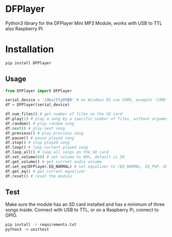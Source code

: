# DFPlayer

Python3 library for the DFPlayer Mini MP3 Module, works with USB to TTL also Raspberry PI.

# Installation

```bash
pip install DFPlayer
```

## Usage

```python
from DFPlayer import DFPlayer

serial_device = '/dev/ttyUSB0' # on Windows OS use COMX, example 'COM5'
df = DFPlayer(serial_device)

df.num_files() # get number of files on the SD card
df.play(1) # play a song by a specific number of files, without argument play the first song
df.random() # play random song
df.next() # play next song
df.previous() # play previous song
df.pause() # pause played song
df.stop() # stop played song
df.loop() # loop current played song
df.loop_all() # loop all songs on the SD card
df.set_volume(60) # set volume to 60%, default is 50
df.get_volume() # get current audio volume
df.set_eq(DFPlayer.EQ_NORMAL) # set equalizer to (EQ_NORMAL, EQ_POP, EQ_ROCK, EQ_JAZZ, EQ_CLASSIC, EQ_BASS), default is EQ_NORMAL
df.get_eq() # get current equalizer
df.reset() # reset the module
```

## Test

Make sure the module has an SD card installed and has a minimum of three songs inside. Connect with USB to TTL, or on a Raspberry Pi, connect to GPIO.

```bash
pip install -r requirements.txt
python3 -m unittest
```

